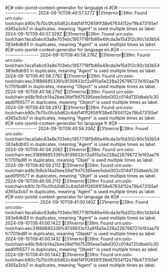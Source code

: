 #||# oslo-jsonld-context-generator for language nl
#||# -------------------------------------
2024-09-10T09:40:57.327Z [31merror[39m: Found urn:oslo-toolchain:b90c7b70c0fcb5d62c4dd14f1f26591f38e67934112e79b473155efd365a3cb7 in duplicates, meaning "Agent" is used multiple times as label.
2024-09-10T09:40:57.329Z [31merror[39m: Found urn:oslo-toolchain:faca5abc63a8e703ebc1957718f1b66e49cda3e15d312c90c1d3b54383e8db93 in duplicates, meaning "Agent" is used multiple times as label.
#||# oslo-jsonld-context-generator for language en
#||# -------------------------------------
2024-09-10T09:40:58.276Z [31merror[39m: Found urn:oslo-toolchain:faca5abc63a8e703ebc1957718f1b66e49cda3e15d312c90c1d3b54383e8db93 in duplicates, meaning "Agent" is used multiple times as label.
2024-09-10T09:40:58.278Z [31merror[39m: Found urn:oslo-toolchain:eec318866853391c8139933cf2a915a5e228a226796727e192aa79fc1701bd8f in duplicates, meaning "Object" is used multiple times as label.
2024-09-10T09:40:58.279Z [31merror[39m: Found urn:oslo-toolchain:e48c1b6cb14a2bee26ef1fd75395eee5ebd302c014d720dbeb1c30aad0f95577 in duplicates, meaning "Object" is used multiple times as label.
2024-09-10T09:40:58.281Z [31merror[39m: Found urn:oslo-toolchain:b90c7b70c0fcb5d62c4dd14f1f26591f38e67934112e79b473155efd365a3cb7 in duplicates, meaning "Agent" is used multiple times as label.
#||# oslo-jsonld-context-generator for language fr
#||# -------------------------------------
2024-09-10T09:40:59.206Z [31merror[39m: Found urn:oslo-toolchain:faca5abc63a8e703ebc1957718f1b66e49cda3e15d312c90c1d3b54383e8db93 in duplicates, meaning "Agent" is used multiple times as label.
2024-09-10T09:40:59.208Z [31merror[39m: Found urn:oslo-toolchain:eec318866853391c8139933cf2a915a5e228a226796727e192aa79fc1701bd8f in duplicates, meaning "Objet" is used multiple times as label.
2024-09-10T09:40:59.211Z [31merror[39m: Found urn:oslo-toolchain:e48c1b6cb14a2bee26ef1fd75395eee5ebd302c014d720dbeb1c30aad0f95577 in duplicates, meaning "Objet" is used multiple times as label.
2024-09-10T09:40:59.211Z [31merror[39m: Found urn:oslo-toolchain:b90c7b70c0fcb5d62c4dd14f1f26591f38e67934112e79b473155efd365a3cb7 in duplicates, meaning "Agent" is used multiple times as label.
#||# oslo-jsonld-context-generator for language de
#||# -------------------------------------
2024-09-10T09:41:00.140Z [31merror[39m: Found urn:oslo-toolchain:faca5abc63a8e703ebc1957718f1b66e49cda3e15d312c90c1d3b54383e8db93 in duplicates, meaning "Agent" is used multiple times as label.
2024-09-10T09:41:00.142Z [31merror[39m: Found urn:oslo-toolchain:eec318866853391c8139933cf2a915a5e228a226796727e192aa79fc1701bd8f in duplicates, meaning "Objekt" is used multiple times as label.
2024-09-10T09:41:00.143Z [31merror[39m: Found urn:oslo-toolchain:e48c1b6cb14a2bee26ef1fd75395eee5ebd302c014d720dbeb1c30aad0f95577 in duplicates, meaning "Objekt" is used multiple times as label.
2024-09-10T09:41:00.144Z [31merror[39m: Found urn:oslo-toolchain:b90c7b70c0fcb5d62c4dd14f1f26591f38e67934112e79b473155efd365a3cb7 in duplicates, meaning "Agent" is used multiple times as label.
